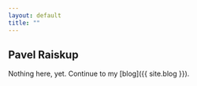 ```yaml
---
layout: default
title: ""
---
```


## Pavel Raiskup

Nothing here, yet.  Continue to my [blog]({{ site.blog }}).
